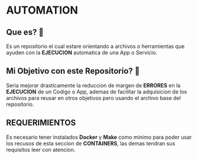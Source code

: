 # AUTOMATION
## Que es? 🤨

Es un repositorio el cual estare orientando a archivos o herramientas que 
ayuden con la **EJECUCION** automatica de una App o Servicio.

## Mi Objetivo con este **Repositorio**? 🤔

Seria mejorar drasticamente la reduccion de margen de **ERRORES** 
en la **EJECUCION** de un Codigo o App, ademas de facilitar la adquisicion 
de los archivos para reusar en otros objetivos pero usando el archivo base 
del repositorio.

## REQUERIMIENTOS

Es necesario tener instalados **Docker** y **Make** como minimo para poder 
usar los recusos de esta seccion de **CONTAINERS**, las demas tendran sus 
requisitos leer con atencion.